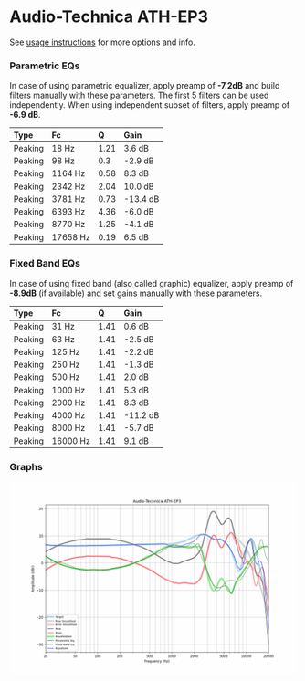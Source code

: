 # Audio-Technica ATH-EP3
See [usage instructions](https://github.com/jaakkopasanen/AutoEq#usage) for more options and info.

### Parametric EQs
In case of using parametric equalizer, apply preamp of **-7.2dB** and build filters manually
with these parameters. The first 5 filters can be used independently.
When using independent subset of filters, apply preamp of **-6.9 dB**.

| Type    | Fc       |    Q | Gain     |
|:--------|:---------|:-----|:---------|
| Peaking | 18 Hz    | 1.21 | 3.6 dB   |
| Peaking | 98 Hz    | 0.3  | -2.9 dB  |
| Peaking | 1164 Hz  | 0.58 | 8.3 dB   |
| Peaking | 2342 Hz  | 2.04 | 10.0 dB  |
| Peaking | 3781 Hz  | 0.73 | -13.4 dB |
| Peaking | 6393 Hz  | 4.36 | -6.0 dB  |
| Peaking | 8770 Hz  | 1.25 | -4.1 dB  |
| Peaking | 17658 Hz | 0.19 | 6.5 dB   |

### Fixed Band EQs
In case of using fixed band (also called graphic) equalizer, apply preamp of **-8.9dB**
(if available) and set gains manually with these parameters.

| Type    | Fc       |    Q | Gain     |
|:--------|:---------|:-----|:---------|
| Peaking | 31 Hz    | 1.41 | 0.6 dB   |
| Peaking | 63 Hz    | 1.41 | -2.5 dB  |
| Peaking | 125 Hz   | 1.41 | -2.2 dB  |
| Peaking | 250 Hz   | 1.41 | -1.3 dB  |
| Peaking | 500 Hz   | 1.41 | 2.0 dB   |
| Peaking | 1000 Hz  | 1.41 | 5.3 dB   |
| Peaking | 2000 Hz  | 1.41 | 8.3 dB   |
| Peaking | 4000 Hz  | 1.41 | -11.2 dB |
| Peaking | 8000 Hz  | 1.41 | -5.7 dB  |
| Peaking | 16000 Hz | 1.41 | 9.1 dB   |

### Graphs
![](./Audio-Technica%20ATH-EP3.png)